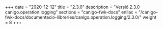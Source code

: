 +++
date        = "2020-12-12"
title       = "2.3.0"
description = "Versió 2.3.0 canigo.operation.logging"
sections    = "canigo-fwk-docs"
enllac		= "/canigo-fwk-docs/documentacio-llibreries/canigo.operation.logging/2.3.0/"
weight		= 8
+++
